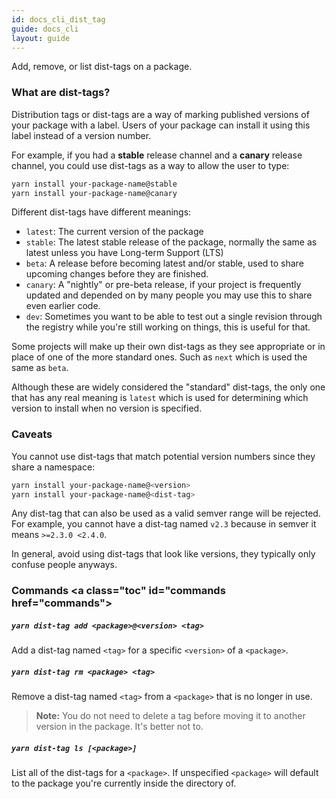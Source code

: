 ```yaml
---
id: docs_cli_dist_tag
guide: docs_cli
layout: guide
---
```


<p class="lead">Add, remove, or list dist-tags on a package.</p>

### What are dist-tags? <a class="toc" id="toc-what-are-dist-tags" href="#toc-what-are-dist-tags"></a>

Distribution tags or dist-tags are a way of marking published versions of your
package with a label. Users of your package can install it using this label
instead of a version number.

For example, if you had a **stable** release channel and a **canary** release
channel, you could use dist-tags as a way to allow the user to type:

```sh
yarn install your-package-name@stable
yarn install your-package-name@canary
```

Different dist-tags have different meanings:

- `latest`: The current version of the package
- `stable`: The latest stable release of the package, normally the same as
  latest unless you have Long-term Support (LTS)
- `beta`: A release before becoming latest and/or stable, used to share
  upcoming changes before they are finished.
- `canary`: A "nightly" or pre-beta release, if your project is frequently
  updated and depended on by many people you may use this to share even earlier
  code.
- `dev`: Sometimes you want to be able to test out a single revision through
  the registry while you're still working on things, this is useful for that.

Some projects will make up their own dist-tags as they see appropriate or in
place of one of the more standard ones. Such as `next` which is used the same
as `beta`.

Although these are widely considered the "standard" dist-tags, the only one
that has any real meaning is `latest` which is used for determining which
version to install when no version is specified.

### Caveats <a class="toc" id="toc-caveats" href="#toc-caveats"></a>

You cannot use dist-tags that match potential version numbers since they share
a namespace:

```sh
yarn install your-package-name@<version>
yarn install your-package-name@<dist-tag>
```

Any dist-tag that can also be used as a valid semver range will be rejected.
For example, you cannot have a dist-tag named `v2.3` because in semver it means
`>=2.3.0 <2.4.0`.

In general, avoid using dist-tags that look like versions, they typically only
confuse people anyways.

### Commands <a class="toc" id="commands href="commands"></a>

##### `yarn dist-tag add <package>@<version> <tag>` <a class="toc" id="toc-command-yarn-dist-tag-add" href="#toc-command-yarn-dist-tag-add"></a>

Add a dist-tag named `<tag>` for a specific `<version>` of a `<package>`.

##### `yarn dist-tag rm <package> <tag>` <a class="toc" id="toc-command-yarn-dist-tag-rm" href="#toc-command-yarn-dist-tag-rm"></a>

Remove a dist-tag named `<tag>` from a `<package>` that is no longer in use.

> **Note:** You do not need to delete a tag before moving it to another
> version in the package. It's better not to.

##### `yarn dist-tag ls [<package>]` <a class="toc" id="toc-command-yarn-dist-tag-ls" href="#toc-command-yarn-dist-tag-ls"></a>

List all of the dist-tags for a `<package>`. If unspecified `<package>` will
default to the package you're currently inside the directory of.

